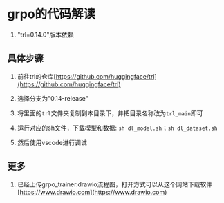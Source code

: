# grpo的代码解读

1. "trl=0.14.0"版本依赖


## 具体步骤
1. 前往trl的仓库[https://github.com/huggingface/trl](https://github.com/huggingface/trl)

2. 选择分支为"0.14-release"

3. 将里面的`trl`文件夹复制到本目录下，并把目录名称改为`trl_main`即可

4. 运行对应的sh文件，下载模型和数据: `sh dl_model.sh`；`sh dl_dataset.sh`

5. 然后使用vscode进行调试


## 更多
1. 已经上传grpo_trainer.drawio流程图，打开方式可以从这个网站下载软件[https://www.drawio.com](https://www.drawio.com)